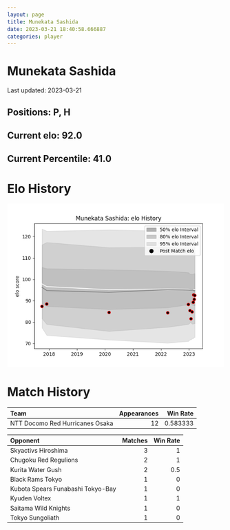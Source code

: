 ```yaml
---  
layout: page  
title: Munekata Sashida  
date: 2023-03-21 18:40:58.666887  
categories: player  
---
```

# Munekata Sashida


Last updated: 2023-03-21
## Positions: P, H

## Current elo: 92.0

## Current Percentile: 41.0

# Elo History


![elo history](history_MunekataSashida.png)
# Match History


| Team                            |   Appearances |   Win Rate |
|:--------------------------------|--------------:|-----------:|
| NTT Docomo Red Hurricanes Osaka |            12 |   0.583333 |

| Opponent                          |   Matches |   Win Rate |
|:----------------------------------|----------:|-----------:|
| Skyactivs Hiroshima               |         3 |        1   |
| Chugoku Red Regulions             |         2 |        1   |
| Kurita Water Gush                 |         2 |        0.5 |
| Black Rams Tokyo                  |         1 |        0   |
| Kubota Spears Funabashi Tokyo-Bay |         1 |        0   |
| Kyuden Voltex                     |         1 |        1   |
| Saitama Wild Knights              |         1 |        0   |
| Tokyo Sungoliath                  |         1 |        0   |